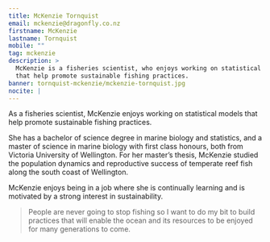```yaml
---
title: McKenzie Tornquist
email: mckenzie@dragonfly.co.nz
firstname: McKenzie
lastname: Tornquist
mobile: ""
tag: mckenzie
description: >
  McKenzie is a fisheries scientist, who enjoys working on statistical models
  that help promote sustainable fishing practices.
banner: tornquist-mckenzie/mckenzie-tornquist.jpg
nocite: |
---
```


As a fisheries scientist, McKenzie enjoys working on statistical models that
help promote sustainable fishing practices.

<!--more-->

She has a bachelor of science degree in marine biology and statistics, and a
master of science in marine biology with first class honours, both from Victoria
University of Wellington. For her master’s thesis, McKenzie studied the
population dynamics and reproductive success of temperate reef fish along the
south coast of Wellington.

McKenzie enjoys being in a job where she is continually learning and is
motivated by a strong interest in sustainability.

> People are never going to stop fishing so I want to do my bit to build
practices that will enable the ocean and its resources to be enjoyed for many
generations to come.
